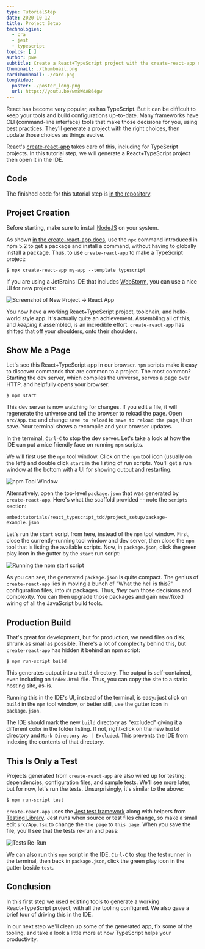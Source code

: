 ```yaml
---
type: TutorialStep
date: 2020-10-12
title: Project Setup
technologies:
  - cra
  - jest
  - typescript
topics: [ ]
author: pwe
subtitle: Create a React+TypeScript project with the create-react-app scaffolding tool.
thumbnail: ./thumbnail.png
cardThumbnail: ./card.png
longVideo:
  poster: ./poster_long.png
  url: https://youtu.be/wm8WdAB64gw
---
```


React has become very popular, as has TypeScript. But it can be difficult to keep your tools and build configurations up-to-date. Many frameworks have CLI (command-line interface) tools that make those decisions for you, using best practices. They'll generate a project with the right choices, then update those choices as things evolve.

React's [create-react-app](../../../technologies/cra) takes care of this, including for TypeScript projects. In this tutorial step, we will generate a React+TypeScript project then open it in the IDE.

## Code

The finished code for this tutorial step is [in the repository](https://github.com/JetBrains/jetbrains_guide/tree/master/sites/webstorm-guide/demos/tutorials/react_typescript_tdd/project_setup).

## Project Creation

Before starting, make sure to install [NodeJS](../../../technologies/nodejs) on your system.

As shown [in the create-react-app docs](https://create-react-app.dev/docs/adding-typescript/), use the `npx` command introduced in npm 5.2 to get a package and install a command, without having to globally install a package. Thus, to use `create-react-app` to make a TypeScript project:

```shell script
$ npx create-react-app my-app --template typescript
```

If you are using a JetBrains IDE that includes [WebStorm](https://www.jetbrains.com/webstorm/), you can use a nice UI for new projects:

![Screenshot of New Project -> React App](./screenshots/new_project.png)

You now have a working React+TypeScript project, toolchain, and hello-world style app. It's actually quite an achievement. Assembling all of this, and *keeping* it assembled, is an incredible effort. `create-react-app` has shifted that off your shoulders, onto their shoulders.

## Show Me a Page

Let's see this React+TypeScript app in our browser. `npm` scripts make it easy to discover commands that are common to a project. The most common? Starting the dev server, which compiles the universe, serves a page over HTTP, and helpfully opens your browser:

```shell script
$ npm start
```

This dev server is now watching for changes. If you edit a file, it will regenerate the universe and tell the browser to reload the page. Open `src/App.tsx` and change `save to reload` to `save to reload the page`, then save. Your terminal shows a recompile and your browser updates.

In the terminal, `Ctrl-C` to stop the dev server. Let's take a look at how the IDE can put a nice friendly face on running `npm` scripts.

We will first use the `npm` tool window. Click on the `npm` tool icon (usually on the left) and double click `start` in the listing of run scripts. You'll get a run window at the bottom with a UI for showing output and restarting.

![npm Tool Window](./screenshots/npm_tool_window.png)

Alternatively, open the top-level `package.json` that was generated by `create-react-app`. Here's what the scaffold provided -- note the `scripts` section:

`embed:tutorials/react_typescript_tdd/project_setup/package-example.json`

Let's run the `start` script from here, instead of the `npm` tool window. First, close the currently-running tool window and dev server, then close the `npm` tool that is listing the available scripts. Now, in `package.json`, click the green play icon in the gutter by the `start` run script:

![Running the npm start script](./screenshots/package_json_start.png)

As you can see, the generated `package.json` is quite compact. The genius of `create-react-app` lies in moving a bunch of "What the hell is this?" configuration files, into *its* packages. Thus, *they* own those decisions and complexity. You can then upgrade those packages and gain new/fixed wiring of all the JavaScript build tools.

## Production Build

That's great for development, but for production, we need files on disk, shrunk as small as possible. There's a lot of complexity behind this, but `create-react-app` has hidden it behind an npm script:

```shell script
$ npm run-script build
```

This generates output into a `build` directory. The output is self-contained, even including an `index.html` file. Thus, you can copy the site to a static hosting site, as-is.

Running this in the IDE's UI, instead of the terminal, is easy: just click on `build` in the `npm` tool window, or better still, use the gutter icon in `package.json`.

The IDE should mark the new `build` directory as "excluded" giving it a different color in the folder listing. If not, right-click on the new `build` directory and `Mark Directory As | Excluded`. This prevents the IDE from indexing the contents of that directory.

## This Is Only a Test

Projects generated from `create-react-app` are also wired up for testing: dependencies, configuration files, and sample tests. We'll see more later, but for now, let's run the tests. Unsurprisingly, it's similar to the above:

```shell script
$ npm run-script test
```

`create-react-app` uses the [Jest test framework](../../../technologies/jest) along with helpers from [Testing Library](https://testing-library.com). Jest runs when source or test files change, so make a small edit `src/App.tsx` to change the `the page` to `this page`. When you save the file, you'll see that the tests re-run and pass:

![Tests Re-Run](./screenshots/run_tests.png)

We can also run this `npm` script in the IDE. `Ctrl-C` to stop the test runner in the terminal, then back in `package.json`, click the green play icon in the gutter beside `test`.

## Conclusion

In this first step we used existing tools to generate a working React+TypeScript project, with all the tooling configured. We also gave a brief tour of driving this in the IDE.

In our next step we'll clean up some of the generated app, fix some of the tooling, and take a look a little more at how TypeScript helps your productivity.
